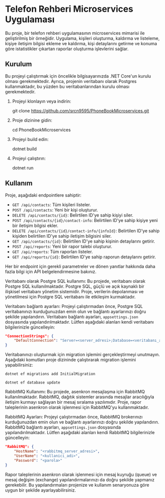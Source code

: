 # Telefon Rehberi Microservices Uygulaması

Bu proje, bir telefon rehberi uygulamasının microservices mimarisi ile geliştirilmiş bir örneğidir. Uygulama, kişileri oluşturma, kaldırma ve listeleme, kişiye iletişim bilgisi ekleme ve kaldırma, kişi detaylarını getirme ve konuma göre istatistikler çıkartan raporlar oluşturma işlevlerini sağlar.

## Kurulum

Bu projeyi çalıştırmak için öncelikle bilgisayarınızda .NET Core'un kurulu olması gerekmektedir. Ayrıca, projenin veritabanı olarak Postgres  kullanmaktadır, bu yüzden bu veritabanlarından  kurulu olması gerekmektedir.

1. Projeyi klonlayın veya indirin:

    git clone https://github.com/srcn9595/PhoneBookMicroservices.git

2. Proje dizinine gidin:

    cd PhoneBookMicroservices

3. Projeyi build edin:

    dotnet build

4. Projeyi çalıştırın:

    dotnet run


## Kullanım

Proje, aşağıdaki endpointlere sahiptir:

- `GET /api/contacts`: Tüm kişileri listeler.
- `POST /api/contacts`: Yeni bir kişi oluşturur.
- `DELETE /api/contacts/{id}`: Belirtilen ID'ye sahip kişiyi siler.
- `POST /api/contacts/{id}/contact-info`: Belirtilen ID'ye sahip kişiye yeni bir iletişim bilgisi ekler.
- `DELETE /api/contacts/{id}/contact-info/{infoId}`: Belirtilen ID'ye sahip kişiden belirtilen ID'ye sahip iletişim bilgisini siler.
- `GET /api/contacts/{id}`: Belirtilen ID'ye sahip kişinin detaylarını getirir.
- `POST /api/reports`: Yeni bir rapor talebi oluşturur.
- `GET /api/reports`: Tüm raporları listeler.
- `GET /api/reports/{id}`: Belirtilen ID'ye sahip raporun detaylarını getirir.

Her bir endpoint için gerekli parametreler ve dönen yanıtlar hakkında daha fazla bilgi için API belgelendirmesine bakınız.

Veritabanı olarak Postgre SQL kullanımı:
Bu projede, veritabanı olarak Postgre SQL kullanılmaktadır. Postgre SQL, güçlü ve açık kaynaklı bir ilişkisel veritabanı yönetim sistemidir. Proje, verilerin depolanması ve yönetilmesi için Postgre SQL veritabanı ile etkileşim kurmaktadır.

Veritabanı bağlantı ayarları:
Projeyi çalıştırmadan önce, Postgre SQL veritabanınızı kurduğunuzdan emin olun ve bağlantı ayarlarınızı doğru şekilde yapılandırın. Veritabanı bağlantı ayarları, `appsettings.json` dosyasında yapılandırılmaktadır. Lütfen aşağıdaki alanları kendi veritabanı bilgilerinizle güncelleyin:

```json
"ConnectionStrings": {
    "DefaultConnection": "Server=<server_adresi>;Database=<veritabanı_adi>;User Id=<kullanici_adi>;Password=<parola>;"
}
```
Veritabanınızı oluşturmak için migration işlemini gerçekleştirmeyi unutmayın. Aşağıdaki komutları proje dizininde çalıştırarak migration işlemini yapabilirsiniz:

    dotnet ef migrations add InitialMigration
  
    dotnet ef database update

RabbitMQ Kullanımı:
  Bu projede, asenkron mesajlaşma için RabbitMQ kullanılmaktadır. RabbitMQ, dağıtık sistemler arasında mesajlar aracılığıyla iletişim kurmayı sağlayan bir mesaj sıralama yazılımıdır. Proje, rapor taleplerinin asenkron olarak işlenmesi için RabbitMQ'yu kullanmaktadır.

RabbitMQ Ayarları:
  Projeyi çalıştırmadan önce, RabbitMQ brokerınızı kurduğunuzdan emin olun ve bağlantı ayarlarınızı doğru şekilde yapılandırın. RabbitMQ bağlantı ayarları, `appsettings.json` dosyasında yapılandırılmaktadır. Lütfen aşağıdaki alanları kendi RabbitMQ bilgilerinizle güncelleyin:

```json
"RabbitMQ": {
    "HostName": "<rabbitmq_server_adresi>",
    "UserName": "<kullanici_adi>",
    "Password": "<parola>"
}
```
  Rapor taleplerinin asenkron olarak işlenmesi için mesaj kuyruğu (queue) ve mesaj değişim (exchange) yapılandırmalarınızı da doğru şekilde yapmanız gerekebilir. Bu yapılandırmaları projenize ve kullanım senaryonuza göre uygun bir şekilde ayarlayabilirsiniz.
